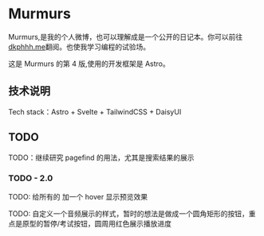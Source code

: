 # Murmurs

Murmurs,是我的个人微博，也可以理解成是一个公开的日记本。你可以前往 [dkphhh.me](https://dkphhh.me/)翻阅。也使我学习编程的试验场。

这是 Murmurs 的第 4 版,使用的开发框架是 Astro。

## 技术说明

Tech stack：Astro + Svelte + TailwindCSS + DaisyUI

## TODO

TODO：继续研究 pagefind 的用法，尤其是搜索结果的展示

### TODO - 2.0

TODO: 给所有的 <a></a> 加一个 hover 显示预览效果

TODO: 自定义一个音频展示的样式，暂时的想法是做成一个圆角矩形的按钮，重点是原型的暂停/考试按钮，圆周用红色展示播放进度





